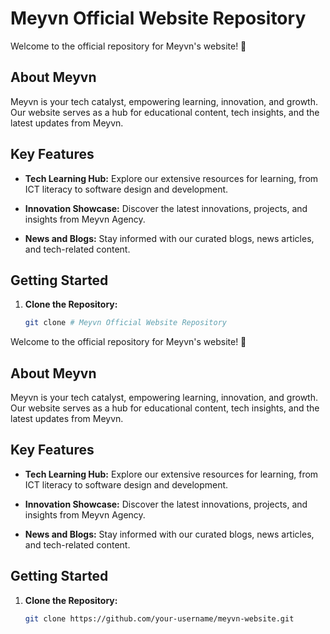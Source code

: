 # Meyvn Official Website Repository

Welcome to the official repository for Meyvn's website! 🚀

## About Meyvn

Meyvn is your tech catalyst, empowering learning, innovation, and growth. Our website serves as a hub for educational content, tech insights, and the latest updates from Meyvn.

## Key Features

- **Tech Learning Hub:** Explore our extensive resources for learning, from ICT literacy to software design and development.

- **Innovation Showcase:** Discover the latest innovations, projects, and insights from Meyvn Agency.

- **News and Blogs:** Stay informed with our curated blogs, news articles, and tech-related content.

## Getting Started

1. **Clone the Repository:**
   ```bash
   git clone # Meyvn Official Website Repository

Welcome to the official repository for Meyvn's website! 🚀

## About Meyvn

Meyvn is your tech catalyst, empowering learning, innovation, and growth. Our website serves as a hub for educational content, tech insights, and the latest updates from Meyvn.

## Key Features

- **Tech Learning Hub:** Explore our extensive resources for learning, from ICT literacy to software design and development.

- **Innovation Showcase:** Discover the latest innovations, projects, and insights from Meyvn Agency.

- **News and Blogs:** Stay informed with our curated blogs, news articles, and tech-related content.

## Getting Started

1. **Clone the Repository:**
   ```bash
   git clone https://github.com/your-username/meyvn-website.git

